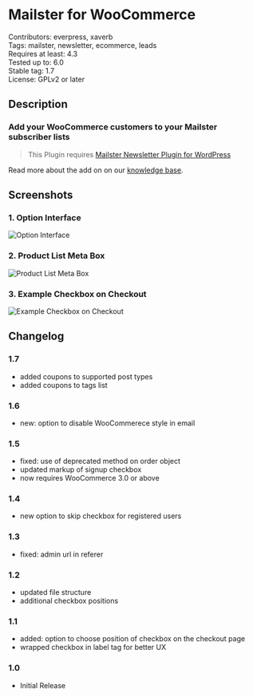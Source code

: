 # Mailster for WooCommerce

Contributors: everpress, xaverb  
Tags: mailster, newsletter, ecommerce, leads  
Requires at least: 4.3  
Tested up to: 6.0  
Stable tag: 1.7  
License: GPLv2 or later

## Description

### Add your WooCommerce customers to your Mailster subscriber lists

> This Plugin requires [Mailster Newsletter Plugin for WordPress](https://mailster.co/?utm_campaign=wporg&utm_source=wordpress.org&utm_medium=readme&utm_term=WooCommerce)

Read more about the add on on our [knowledge base](https://kb.mailster.co/mailster-and-woocommerce/).

## Screenshots

### 1. Option Interface

![Option Interface](https://ps.w.org/mailster-woocommerce/assets/screenshot-1.png)

### 2. Product List Meta Box

![Product List Meta Box](https://ps.w.org/mailster-woocommerce/assets/screenshot-2.png)

### 3. Example Checkbox on Checkout

![Example Checkbox on Checkout](https://ps.w.org/mailster-woocommerce/assets/screenshot-3.png)

## Changelog

### 1.7

-   added coupons to supported post types
-   added coupons to tags list

### 1.6

-   new: option to disable WooCommerece style in email

### 1.5

-   fixed: use of deprecated method on order object
-   updated markup of signup checkbox
-   now requires WooCommerce 3.0 or above

### 1.4

-   new option to skip checkbox for registered users

### 1.3

-   fixed: admin url in referer

### 1.2

-   updated file structure
-   additional checkbox positions

### 1.1

-   added: option to choose position of checkbox on the checkout page
-   wrapped checkbox in label tag for better UX

### 1.0

-   Initial Release
